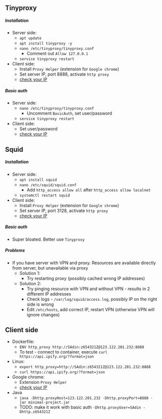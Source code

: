 ## Tinyproxy
##### Installation
* Server side:
    * `apt update`
    * `apt install tinyproxy -y`
    * `nano /etc/tinyproxy/tinyproxy.conf`
        * Comment out `Allow 127.0.0.1`
    * `service tinyproxy restart`
* Client side:
    * Install `Proxy Helper` (extension for `Google chrome`)
    * Set server IP, port 8888, activate `http proxy`
    * [check your IP](https://api.ipify.org/?format=json)
##### Basic auth
* Server side:
    * `nano /etc/tinyproxy/tinyproxy.conf`
        * Uncomment `BasicAuth`, set user/password
    * `service tinyproxy restart`
* Client side:
    * Set user/password
    * [check your IP](https://api.ipify.org/?format=json)

## Squid
##### Installation
* Server side:
    * `apt install squid`
    * `nano /etc/squid/squid.conf`
        * Add `http_access allow all` after `http_access allow localnet`
    * `systemctl restart squid`
* Client side:
    * Install `Proxy Helper` (extension for `Google chrome`)
    * Set server IP, port 3128, activate `http proxy`
    * [check your IP](https://api.ipify.org/?format=json)
##### Basic auth
* Super bloated. Better use `Tinyproxy`
##### Problems
* If you have server with VPN and proxy. Resources are available directly from server, but unavailable via proxy
    * Solution 1:
        * Try restarting proxy (possibly cached wrong IP addresses)
    * Solution 2:
        * Try pinging resource with VPN and without VPN - results in 2 different IP addresses
        * Check logs - `/var/log/squid/access.log`, possibly IP on the right side is wrong
        * Edit `/etc/hosts`, add correct IP, restart VPN (otherwise VPN will ignore changes)

## Client side
* Dockerfile:
    * `ENV http_proxy http://SAdin:z654321Z@123.122.201.232:8888`
    * To test - connect to container, execute `curl https://api.ipify.org/?format=json`
* Linux:
    * `export http_proxy=http://SAdin:z654321Z@123.122.201.232:8888`
    * `curl https://api.ipify.org/?format=json`
* Google chrome:
    * Extension `Proxy Helper`
    * [check your IP](https://api.ipify.org/?format=json)
* Java
    * `java -Dhttp.proxyHost=123.122.201.232 -Dhttp.proxyPort=8888 -jar minimal-project.jar`
    * TODO: make it work with basic auth `-Dhttp.proxyUser=SAdin -Dhttp.z654321Z`
